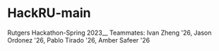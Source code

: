 # HackRU-main
 Rutgers Hackathon-Spring 2023__
 Teammates: Ivan Zheng '26, Jason Ordonez '26, Pablo Tirado '26, Amber Safeer '26
